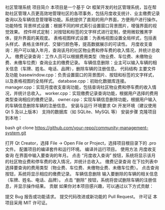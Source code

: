 社区管理系统
项目简介
本项目是一个基于 Qt 框架开发的社区管理系统，旨在帮助社区管理人员更高效地管理社区的各项事务，包括月度收支统计、业主缴费记录查询以及车辆信息管理等功能。系统提供了直观的用户界面，方便用户进行操作。
功能特性
背景样式设置：根据不同的样式索引设置窗口背景图片，增强界面的视觉效果。
控件样式定制：对按钮和标签的文字样式进行定制，使用微软雅黑字体，提升界面的美观度。
表格视图样式设置：为表格视图设置全局样式，包括表头样式、表格主体样式、交替行颜色等，提高数据展示的可读性。
月度收支查询：用户可以输入年月，查询该月的社区物业费和停车费的收入情况，并统计总收入。
缴费记录查询：工作人员可以根据费用类型（物业费、车位费、未缴物业费、未缴车位费）查询业主的缴费记录。
车辆信息删除：业主可以输入车辆的相关信息（车牌、姓名、电话、品牌），删除车辆的注册信息。
代码结构
主要文件及功能
basewindow.cpp：负责设置窗口的背景图片、按钮和标签的文字样式，以及表格视图的全局样式。
database.cpp：初始化数据库连接。
manager.cpp：实现月度收支查询功能，包括查询社区物业费和停车费的收入情况，并统计总收入。
worker.cpp：实现缴费记录查询功能，根据用户选择的费用类型查询相应的缴费记录。
owner.cpp：实现车辆信息删除功能，根据用户输入的车辆信息删除车辆的注册信息。
安装与运行
环境要求
Qt 开发环境（建议使用 Qt 5 及以上版本）
支持的数据库（如 SQLite、MySQL 等）
安装步骤
克隆项目到本地：

bash
git clone https://github.com/your-repo/community-management-system.git

打开 Qt Creator，选择 File -> Open File or Project，选择项目根目录下的 .pro 文件。
配置项目的编译套件和运行环境。
编译并运行项目。
使用方法
月度收支查询
在界面中输入要查询的年月。
点击 “月度收入查询” 按钮，系统将显示该月的社区物业费和停车费的收入情况，并统计总收入。
缴费记录查询
在下拉列表中选择要查询的费用类型（物业费、车位费、未缴物业费、未缴车位费）。
点击查询按钮，系统将显示相应的缴费记录。
车辆信息删除
输入要删除的车辆的相关信息（车牌、姓名、电话、品牌）。
点击 “删除” 按钮，系统将尝试删除车辆的注册信息，并显示操作结果。
贡献
如果你对本项目感兴趣，可以通过以下方式贡献：

提交 Bug 报告或功能请求。
提交代码改进或新功能的 Pull Request。
许可证
本项目采用 MIT 许可证。
